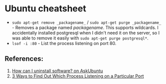 # Ubuntu cheatsheet

* `sudo apt-get remove _packagename_` / `sudo apt-get purge _packagename_` - Removes a package named _packagename_. This supports wildcards. I accidentally installed postgresql when I didn't need it on the server, so I was able to remove it easily with `sudo apt-get purge postgresql*`.
* `lsof -i :80` - List the process listening on port 80.

## References:

1. [How can I uninstall software? on AskUbuntu](https://askubuntu.com/a/1144)
1. [3 Ways to Find Out Which Process Listening on a Particular Port](https://www.tecmint.com/find-out-which-process-listening-on-a-particular-port/)
